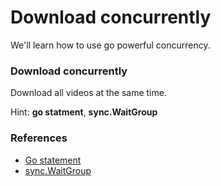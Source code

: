 # Download concurrently
We'll learn how to use go powerful concurrency.

### Download concurrently
Download all videos at the same time.

Hint: **go statment**, **sync.WaitGroup**

### References
* [Go statement](https://golang.org/ref/spec#Go_statements)
* [sync.WaitGroup](https://golang.org/pkg/sync/#WaitGroup)
